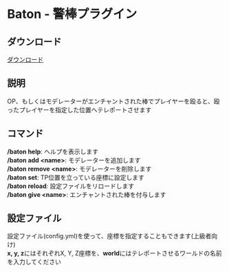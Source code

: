 # Baton - 警棒プラグイン

## ダウンロード
[ダウンロード](https://github.com/Nerahikada/Baton/releases/download/v1.1.0.11/Baton_v1.1.0.11.phar)

## 説明
OP、もしくはモデレーターがエンチャントされた棒でプレイヤーを殴ると、殴ったプレイヤーを指定した位置へテレポートさせます

## コマンド
**/baton help**: ヘルプを表示します  
**/baton add \<name\>**: モデレーターを追加します  
**/baton remove \<name\>**: モデレーターを削除します  
**/baton set**: TP位置を立っている座標に設定します  
**/baton reload**: 設定ファイルをリロードします  
**/baton give \<name\>**: エンチャントされた棒を付与します

## 設定ファイル
設定ファイル(config.yml)を使って、座標を指定することもできます(上級者向け)  
**x, y, z**にはそれぞれX, Y, Z座標を、**world**にはテレポートさせるワールドの名前を入力してください